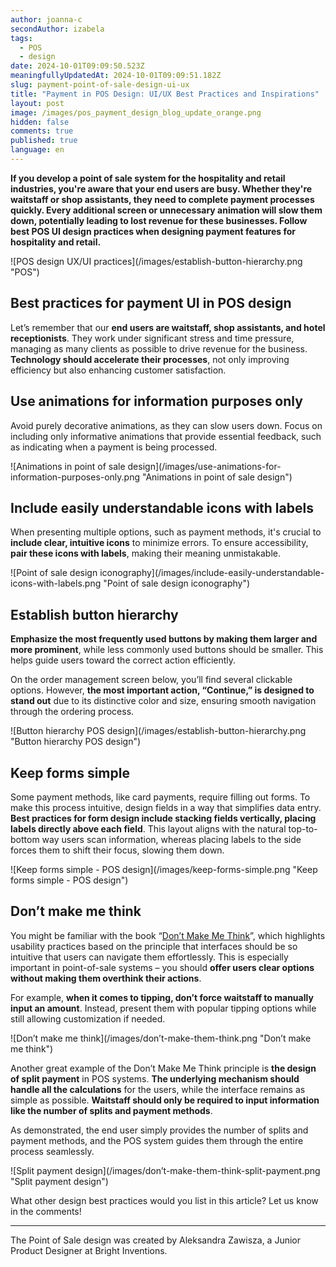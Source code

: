 ```yaml
---
author: joanna-c
secondAuthor: izabela
tags:
  - POS
  - design
date: 2024-10-01T09:09:50.523Z
meaningfullyUpdatedAt: 2024-10-01T09:09:51.182Z
slug: payment-point-of-sale-design-ui-ux
title: "Payment in POS Design: UI/UX Best Practices and Inspirations"
layout: post
image: /images/pos_payment_design_blog_update_orange.png
hidden: false
comments: true
published: true
language: en
---
```

**If you develop a point of sale system for the hospitality and retail industries, you're aware that your end users are busy. Whether they're waitstaff or shop assistants, they need to complete payment processes quickly. Every additional screen or unnecessary animation will slow them down, potentially leading to lost revenue for these businesses. Follow best POS UI design practices when designing payment features for hospitality and retail.**

<div className="image">![POS design UX/UI practices](/images/establish-button-hierarchy.png "POS")</div>

## Best practices for payment UI in POS design

Let’s remember that our **end users are waitstaff, shop assistants, and hotel receptionists**. They work under significant stress and time pressure, managing as many clients as possible to drive revenue for the business. **Technology should accelerate their processes**, not only improving efficiency but also enhancing customer satisfaction.

## Use animations for information purposes only

Avoid purely decorative animations, as they can slow users down. Focus on including only informative animations that provide essential feedback, such as indicating when a payment is being processed.

<div className="image">![Animations in point of sale design](/images/use-animations-for-information-purposes-only.png "Animations in point of sale design")</div>

## Include easily understandable icons with labels

When presenting multiple options, such as payment methods, it's crucial to **include clear, intuitive icons** to minimize errors. To ensure accessibility, **pair these icons with labels**, making their meaning unmistakable.

<div className="image">![Point of sale design iconography](/images/include-easily-understandable-icons-with-labels.png "Point of sale design iconography")</div>

## Establish button hierarchy

**Emphasize the most frequently used buttons by making them larger and more prominent**, while less commonly used buttons should be smaller. This helps guide users toward the correct action efficiently.

On the order management screen below, you’ll find several clickable options. However, **the most important action, “Continue,” is designed to stand out** due to its distinctive color and size, ensuring smooth navigation through the ordering process.

<div className="image">![Button hierarchy POS design](/images/establish-button-hierarchy.png "Button hierarchy POS design")</div>

## Keep forms simple

Some payment methods, like card payments, require filling out forms. To make this process intuitive, design fields in a way that simplifies data entry. **Best practices for form design include stacking fields vertically, placing labels directly above each field**. This layout aligns with the natural top-to-bottom way users scan information, whereas placing labels to the side forces them to shift their focus, slowing them down.

<div className="image">![Keep forms simple - POS design](/images/keep-forms-simple.png "Keep forms simple - POS design")</div>

## Don’t make me think

You might be familiar with the book “[Don’t Make Me Think](blog/5-web-development-rules-from-dont-make-me-think-book/)”, which highlights usability practices based on the principle that interfaces should be so intuitive that users can navigate them effortlessly. This is especially important in point-of-sale systems – you should **offer users clear options without making them overthink their actions**.

For example, **when it comes to tipping, don’t force waitstaff to manually input an amount**. Instead, present them with popular tipping options while still allowing customization if needed.

<div className="image">![Don’t make me think](/images/don’t-make-them-think.png "Don’t make me think")</div>

Another great example of the Don’t Make Me Think principle is **the design of split payment** in POS systems. **The underlying mechanism should handle all the calculations** for the users, while the interface remains as simple as possible. **Waitstaff should only be required to input information like the number of splits and payment methods**.

As demonstrated, the end user simply provides the number of splits and payment methods, and the POS system guides them through the entire process seamlessly.

<div className="image">![Split payment design](/images/don’t-make-them-think-split-payment.png "Split payment design")</div>

What other design best practices would you list in this article? Let us know in the comments!

- - -

The Point of Sale design was created by Aleksandra Zawisza, a Junior Product Designer at Bright Inventions.